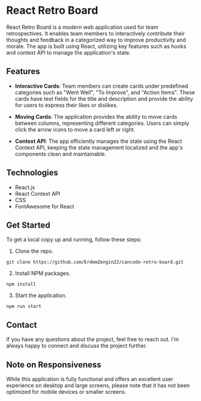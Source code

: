 # React Retro Board

React Retro Board is a modern web application used for team retrospectives. It enables team members to interactively contribute their thoughts and feedback in a categorized way to improve productivity and morale. The app is built using React, utilizing key features such as hooks and context API to manage the application's state.

## Features

- **Interactive Cards**: Team members can create cards under predefined categories such as "Went Well", "To Improve", and "Action Items". These cards have text fields for the title and description and provide the ability for users to express their likes or dislikes.

- **Moving Cards**: The application provides the ability to move cards between columns, representing different categories. Users can simply click the arrow icons to move a card left or right.

- **Context API**: The app efficiently manages the state using the React Context API, keeping the state management localized and the app's components clean and maintainable.

## Technologies

- React.js
- React Context API
- CSS
- FontAwesome for React

## Get Started

To get a local copy up and running, follow these steps:

1. Clone the repo.

`git clone https://github.com/ErdemZengin22/cancode-retro-board.git`

2. Install NPM packages.

`npm install`

3. Start the application.

`npm run start `

## Contact

If you have any questions about the project, feel free to reach out. I'm always happy to connect and discuss the project further.

## Note on Responsiveness

While this application is fully functional and offers an excellent user experience on desktop and large screens, please note that it has not been optimized for mobile devices or smaller screens.